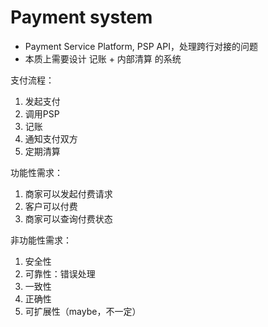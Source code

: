 # Payment system

* Payment Service Platform, PSP API，处理跨行对接的问题
* 本质上需要设计 记账 + 内部清算 的系统

支付流程：

1. 发起支付
2. 调用PSP
3. 记账
4. 通知支付双方
5. 定期清算

功能性需求：

1. 商家可以发起付费请求
2. 客户可以付费
3. 商家可以查询付费状态

非功能性需求：

1. 安全性
2. 可靠性：错误处理
3. 一致性
4. 正确性
5. 可扩展性（maybe，不一定）

